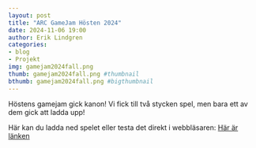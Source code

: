 ```yaml
---
layout: post
title: "ARC GameJam Hösten 2024"
date: 2024-11-06 19:00
author: Erik Lindgren
categories: 
- blog
- Projekt
img: gamejam2024fall.png
thumb: gamejam2024fall.png #thumbnail
bthumb: gamejam2024fall.png #bigthumbnail
---
```

Höstens gamejam gick kanon! Vi fick till två stycken spel, men bara ett av dem gick att ladda upp!
<!--more-->
Här kan du ladda ned spelet eller testa det direkt i webbläsaren: [Här är länken](https://itch.io/jam/arc-game-jam-fall-2024)
